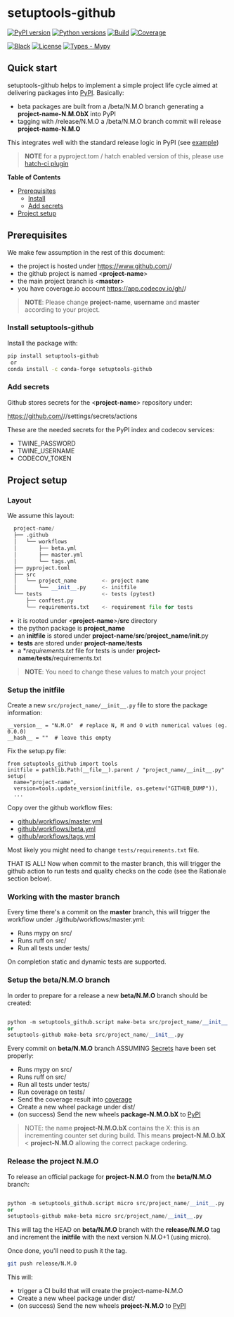 # setuptools-github
[![PyPI version](https://img.shields.io/pypi/v/setuptools-github.svg?color=blue)](https://pypi.org/project/setuptools-github)
[![Python versions](https://img.shields.io/pypi/pyversions/setuptools-github.svg)](https://pypi.org/project/setuptools-github)
[![Build](https://github.com/cav71/setuptools-github/actions/workflows/master.yml/badge.svg)](https://github.com/cav71/setuptools-github/actions)
[![Coverage](https://codecov.io/gh/cav71/setuptools-github/branch/{{ctx.branch}}/graph/badge.svg)](Coverage)

[![Black](https://img.shields.io/badge/code%20style-black-000000.svg)](Black)
[![License](https://img.shields.io/badge/License-BSD_2--Clause-blue.svg)](https://opensource.org/licenses/BSD-2-Clause)
[![Types - Mypy](https://img.shields.io/badge/types-Mypy-blue.svg)](https://mypy-lang.org/)



## Quick start
setuptools-github helps to implement a simple project life cycle
aimed at delivering packages into [PyPI](https://pypi.org). Basically:
- beta packages are built from a /beta/N.M.O branch generating a **project-name-N.M.ObX** into PyPI
- tagging with /release/N.M.O a /beta/N.M.O branch commit will release **project-name-N.M.O**

This integrates well with the standard release logic in PyPI (see [example](https://pypi.org/project/setuptools-github/#history))

> **NOTE** for a pyproject.tom / hatch enabled version of this, please use
> [hatch-ci plugin](https://pypi.org/project/hatch-ci)

**Table of Contents**

- [Prerequisites](#prerequisites)
  - [Install](#install-setuptools-github)
  - [Add secrets](#add-secrets)
- [Project setup](#project-setup)


## Prerequisites

We make few assumption in the rest of this document:

- the project is hosted under https://www.github.com/<username>/<project-name>
- the github project is named <**project-name**>
- the main project branch is <**master**>
- you have coverage.io account https://app.codecov.io/gh/<username>/<project-name>

> **NOTE**: Please change **project-name**, **username** and **master** according to your project.

### Install setuptools-github

Install the package with:
```bash
pip install setuptools-github
 or
conda install -c conda-forge setuptools-github
```

### Add secrets

Github stores secrets for the <**project-name**> repository under:

https://github.com/<username>/<project-name>/settings/secrets/actions

These are the needed secrets for the PyPI index and codecov services:
- TWINE_PASSWORD
- TWINE_USERNAME
- CODECOV_TOKEN

## Project setup

### Layout
We assume this layout:
```python
  project-name/
  ├── .github
  │   └── workflows
  │       ├── beta.yml
  │       ├── master.yml
  │       └── tags.yml
  ├── pyproject.toml
  ├── src
  │   └── project_name        <- project name
  │       └── __init__.py     <- initfile
  └── tests                   <- tests (pytest)
      ├── conftest.py
      └── requirements.txt    <- requirement file for tests
```

- it is rooted under <**project-name**>/**src** directory
- the python package is **project_name**
- an **initfile** is stored under **project-name**/**src**/**project_name**/__init__.py
- **tests** are stored under **project-name**/**tests**
- a **requirements.txt* file for tests is under **project-name**/**tests**/requirements.txt

> **NOTE**: You need to change these values to match your project

### Setup the initfile

Create a new `src/project_name/__init__.py` file to store the package information:
```
__version__ = "N.M.O"  # replace N, M and O with numerical values (eg. 0.0.0)
__hash__ = ""  # leave this empty
```

Fix the setup.py file:
```
from setuptools_github import tools
initfile = pathlib.Path(__file__).parent / "project_name/__init__.py"
setup(
  name="project-name",
  version=tools.update_version(initfile, os.getenv("GITHUB_DUMP")),
  ...
```
Copy over the github workflow files:
- [github/workflows/master.yml](https://github.com/cav71/setuptools-github/blob/master/.github/workflows/master.yml)
- [github/workflows/beta.yml](https://github.com/cav71/setuptools-github/blob/master/.github/workflows/beta.yml)
- [github/workflows/tags.yml](https://github.com/cav71/setuptools-github/blob/master/.github/workflows/tags.yml)

Most likely you might need to change `tests/requirements.txt` file.

THAT IS ALL! Now when commit to the master branch, this will trigger the 
github action to run tests and quality checks on the code 
(see the Rationale section below).

### Working with the master branch

Every time there's a commit on the **master** branch, this will trigger
the workflow under ./github/workflows/master.yml:
- Runs mypy on src/
- Runs ruff on src/
- Run all tests under tests/

On completion static and dynamic tests are supported.

### Setup the beta/N.M.O branch

In order to prepare for a release a new **beta/N.M.O** branch should be created:
```python

python -m setuptools_github.script make-beta src/project_name/__init__.py 
or
setuptools-github make-beta src/project_name/__init__.py
```

Every commit on **beta/N.M.O** branch ASSUMING [Secrets](#add-secrets) have been set
properly:
- Runs mypy on src/
- Runs ruff on src/
- Run all tests under tests/
- Run coverage on tests/
- Send the coverage result into [coverage](https://coverage.io)
- Create a new wheel package under dist/
- (on success) Send the new wheels **package-N.M.O.bX** to [PyPI](https://pypi.org)

> NOTE: the name **project-N.M.O.bX** contains the X: this is an
> incrementing counter set during build.
> This means **project-N.M.O.bX** < **project-N.M.O** allowing 
> the correct package ordering.

### Release the project N.M.O
To release an official package for **project-N.M.O** from
the **beta/N.M.O** branch:
```python

python -m setuptools_github.script micro src/project_name/__init__.py
or
setuptools-github make-beta micro src/project_name/__init__.py
```
This will tag the HEAD on **beta/N.M.O** branch 
with the **release/N.M.O** tag and increment the **initfile** with the
next version N.M.O+1 (using micro).

Once done, you'll need to push it the tag.
```bash
git push release/N.M.O
```
This will:
- trigger a CI build that will create the project-name-N.M.O
- Create a new wheel package under dist/
- (on success) Send the new wheels **project-N.M.O** to [PyPI](https://pypi.org)
